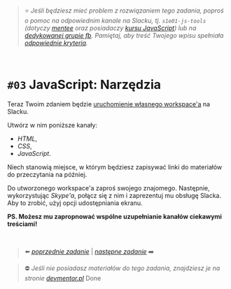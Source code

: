 > :star: _Jeśli będziesz mieć problem z rozwiązaniem tego zadania, poproś o pomoc na odpowiednim kanale na Slacku, tj. `s1e01-js-tools` (dotyczy [mentee](https://devmentor.pl/mentoring-javascript/) oraz posiadaczy [kursu JavaScript](https://devmentor.pl/p/javascript-for-beginners/)) lub na [dedykowanej grupie fb](https://www.facebook.com/groups/155234921740033). Pamiętaj, aby treść Twojego wpisu spełniała [odpowiednie kryteria](https://devmentor.pl/jak-prosic-o-pomoc/)._

&nbsp;

# `#03` JavaScript: Narzędzia

Teraz Twoim zdaniem będzie [uruchomienie własnego workspace'a](https://slack.gitcom/create) na Slacku.

Utwórz w nim poniższe kanały:

- _HTML_,
- _CSS_,
- _JavaScript_.

Niech stanowią miejsce, w którym będziesz zapisywać linki do materiałów do przeczytania na później.

Do utworzonego workspace'a zaproś swojego znajomego. Następnie, wykorzystując _Skype'a_, połącz się z nim i zaprezentuj mu obsługę Slacka. Aby to zrobić, użyj opcji udostępniania ekranu.

**PS. Możesz mu zapropnować wspólne uzupełnianie kanałów ciekawymi treściami!**

&nbsp;

> :arrow_left: [_poprzednie zadanie_](./../02) | [_następne zadanie_](./../04) :arrow_right:

> :no_entry: _Jeśli nie posiadasz materiałów do tego zadania, znajdziesz je na stronie [devmentor.pl](https://devmentor.pl/p/js-tools/)_
> Done
